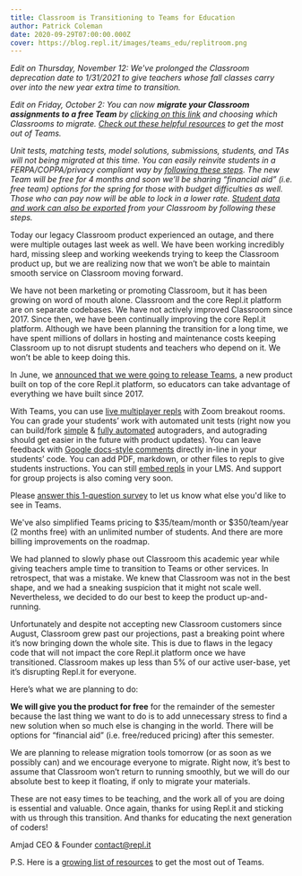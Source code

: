 ```yaml
---
title: Classroom is Transitioning to Teams for Education
author: Patrick Coleman
date: 2020-09-29T07:00:00.000Z
cover: https://blog.repl.it/images/teams_edu/replitroom.png
---
```


*Edit on Thursday, November 12:*
*We've prolonged the Classroom deprecation date to 1/31/2021 to give teachers whose fall classes carry over into the new year extra time to transition.*

*Edit on Friday, October 2:*
*You can now ***migrate your Classroom assignments to a free Team*** by [clicking on this link](https://repl.it/classroom-migration) and choosing which Classrooms to migrate. [Check out these helpful resources](https://teamsforeducationresources.obaidaa.repl.co/) to get the most out of Teams.*

*Unit tests, matching tests, model solutions, submissions, students, and TAs will not being migrated at this time. You can easily reinvite students in a FERPA/COPPA/privacy compliant way by [following these steps](https://docs.repl.it/Teams/privacyFAQs). The new Team will be free for 4 months and soon we’ll be sharing “financial aid” (i.e. free team) options for the spring for those with budget difficulties as well. Those who can pay now will be able to lock in a lower rate. [Student data and work can also be exported](https://docs.repl.it/classrooms/exports) from your Classroom by following these steps.*

Today our legacy Classroom product experienced an outage, and there were multiple outages last week as well. We have been working incredibly hard, missing sleep and working weekends trying to keep the Classroom product up, but we are realizing now that we won’t be able to maintain smooth service on Classroom moving forward.

We have not been marketing or promoting Classroom, but it has been growing on word of mouth alone. Classroom and the core Repl.it platform are on separate codebases. We have not actively improved Classroom since 2017. Since then, we have been continually improving the core Repl.it platform. Although we have been planning the transition for a long time, we have spent millions of dollars in hosting and maintenance costs keeping Classroom up to not disrupt students and teachers who depend on it. We won’t be able to keep doing this.

In June, we [announced that we were going to release Teams](https://blog.repl.it/teams-for-education), a new product built on top of the core Repl.it platform, so educators can take advantage of everything we have built since 2017.

With Teams, you can use [live multiplayer repls](https://repl.it/site/multiplayer) with Zoom breakout rooms. You can grade your students’ work with automated unit tests (right now you can build/fork [simple](https://docs.repl.it/Teams/SimpleAutograding) & [fully automated](https://docs.repl.it/Teams/CentralizedAutograder) autograders, and autograding should get easier in the future with product updates). You can leave feedback with [Google docs-style comments](https://blog.repl.it/annotations-for-education) directly in-line in your students’ code. You can add PDF, markdown, or other files to repls to give students instructions. You can still [embed repls](https://docs.repl.it/repls/embed) in your LMS. And support for group projects is also coming very soon.

Please [answer this 1-question survey](https://docs.google.com/forms/d/e/1FAIpQLSfDJu85xxaZWUPdYTPNkNDTTOv8SwUkxp3iN0Bno1k8yXRAgg/viewform) to let us know what else you'd like to see in Teams.

We've also simplified Teams pricing to $35/team/month or $350/team/year (2 months free) with an unlimited number of students. And there are more billing improvements on the roadmap.

We had planned to slowly phase out Classroom this academic year while giving teachers ample time to transition to Teams or other services. In retrospect, that was a mistake. We knew that Classroom was not in the best shape, and we had a sneaking suspicion that it might not scale well. Nevertheless, we decided to do our best to keep the product up-and-running. 

Unfortunately and despite not accepting new Classroom customers since August, Classroom grew past our projections, past a breaking point where it’s now bringing down the whole site. This is due to flaws in the legacy code that will not impact the core Repl.it platform once we have transitioned. Classroom makes up less than 5% of our active user-base, yet it’s disrupting Repl.it for everyone. 

Here’s what we are planning to do:

**We will give you the product for free** for the remainder of the semester because the last thing we want to do is to add unnecessary stress to find a new solution when so much else is changing in the world. There will be options for “financial aid” (i.e. free/reduced pricing) after this semester.

We are planning to release migration tools tomorrow (or as soon as we possibly can) and we encourage everyone to migrate. Right now, it’s best to assume that Classroom won’t return to running smoothly, but we will do our absolute best to keep it floating, if only to migrate your materials.

These are not easy times to be teaching, and the work all of you are doing is essential and valuable. Once again, thanks for using Repl.it and sticking with us through this transition. And thanks for educating the next generation of coders!

Amjad
CEO & Founder
contact@repl.it 

P.S. Here is a [growing list of resources](https://teamsforeducationresources.obaidaa.repl.co/) to get the most out of Teams.